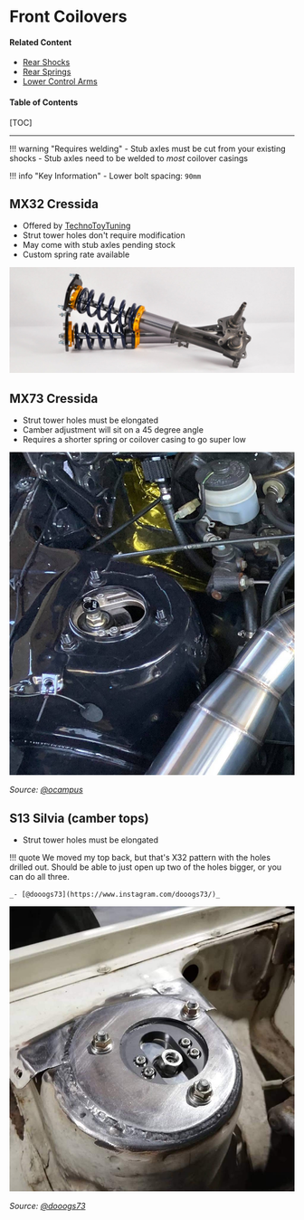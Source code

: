 # Front Coilovers

#### Related Content

- [Rear Shocks](rear-shocks.md)
- [Rear Springs](rear-springs.md)
- [Lower Control Arms](lower-control-arms.md)

#### Table of Contents

[TOC]

---

!!! warning "Requires welding"
    - Stub axles must be cut from your existing shocks
    - Stub axles need to be welded to _most_ coilover casings

!!! info "Key Information"
    - Lower bolt spacing: `90mm`

##  MX32 Cressida

- Offered by [TechnoToyTuning](https://technotoytuning.com/toyota/mx32/front-coilover-conversion-mx32-cressida)
- Strut tower holes don't require modification
- May come with stub axles pending stock
- Custom spring rate available

![TechnoToyTuning front coilovers on MX32 Cressida](./img/front-coilovers-t3-techno-toy-tuning.jpg)

## MX73 Cressida

- Strut tower holes must be elongated
- Camber adjustment will sit on a 45 degree angle
- Requires a shorter spring or coilover casing to go super low

![MX73 Cressida front coilovers on MX32 Cressida](./img/front-coilovers-mx73.jpg)

_Source: [@ocampus](https://www.instagram.com/ocampus/)_

## S13 Silvia (camber tops)

- Strut tower holes must be elongated

!!! quote
    We moved my top back, but that's X32 pattern with the holes drilled out. Should be able to just open up two of the holes bigger, or you can do all three.

    _- [@dooogs73](https://www.instagram.com/dooogs73/)_

![S13 Silvia front camber tops on MX32 Cressida](./img/front-coilovers-s13.jpg)

_Source: [@dooogs73](https://www.instagram.com/dooogs73/)_
